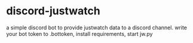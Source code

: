 discord-justwatch
=================

a simple discord bot to provide justwatch data to a discord channel. write your bot token to .bottoken, install requirements, start jw.py
